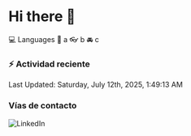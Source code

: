 # Hi there 👋

:computer: Languages
:pencil: a
:eyeglasses: b
:oncoming_automobile: c

### :zap: Actividad reciente
<!--RECENT_ACTIVITY:start-->
<!--RECENT_ACTIVITY:end-->
<!--RECENT_ACTIVITY:last_update-->
Last Updated: Saturday, July 12th, 2025, 1:49:13 AM
<!--RECENT_ACTIVITY:last_update_end-->

### Vías de contacto

![LinkedIn](https://www.linkedin.com/in/irving-hernández-226846205/)
